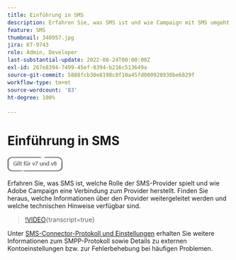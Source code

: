 ```yaml
---
title: Einführung in SMS
description: Erfahren Sie, was SMS ist und wie Campaign mit SMS umgeht.
feature: SMS
thumbnail: 340957.jpg
jira: KT-9743
role: Admin, Developer
last-substantial-update: 2022-08-24T00:00:00Z
exl-id: 267e8394-7499-45ef-8394-b216c513649a
source-git-commit: 5888fcb30e8198c8f10a45fd080920930be6829f
workflow-type: tm+mt
source-wordcount: '83'
ht-degree: 100%

---
```


# Einführung in SMS

![Gilt für V7 und V8](../assets/V7-V8-stamp.png)

Erfahren Sie, was SMS ist, welche Rolle der SMS-Provider spielt und wie Adobe Campaign eine Verbindung zum Provider herstellt. Finden Sie heraus, welche Informationen über den Provider weitergeleitet werden und welche technischen Hinweise verfügbar sind.

>[!VIDEO](https://video.tv.adobe.com/v/340957?quality=12&learn=on){transcript=true}

Unter [SMS-Connector-Protokoll und Einstellungen](https://experienceleague.adobe.com/docs/campaign-classic/using/sending-messages/sending-messages-on-mobiles/sms-protocol.html?lang=de#sending-messages) erhalten Sie weitere Informationen zum SMPP-Protokoll sowie Details zu externen Kontoeinstellungen bzw. zur Fehlerbehebung bei häufigen Problemen.
